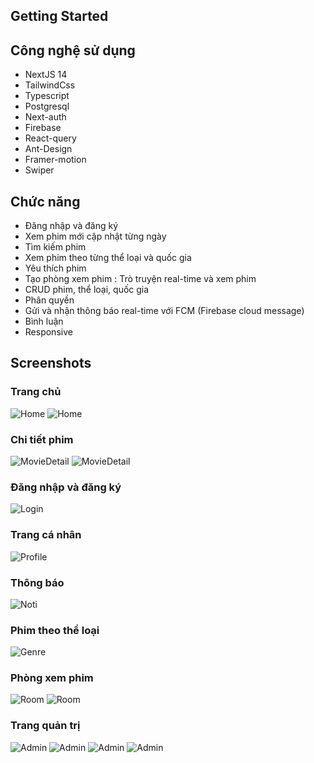 ## Getting Started


## Công nghệ sử dụng 
- NextJS 14
- TailwindCss
- Typescript
- Postgresql
- Next-auth
- Firebase
- React-query
- Ant-Design
- Framer-motion
- Swiper


## Chức năng
- Đăng nhập và đăng ký
- Xem phim mới cập nhật từng ngày
- Tìm kiếm phim
- Xem phim theo từng thể loại và quốc gia
- Yêu thích phim
- Tạo phòng xem phim : Trò truyện real-time và xem phim
- CRUD phim, thể loại, quốc gia
- Phân quyền
- Gửi và nhận thông báo real-time với FCM (Firebase cloud message)
- Bình luận
- Responsive

## Screenshots
### Trang chủ
![Home](/public/demo/HOME_1.jpg)
![Home](/public/demo/HOME_2.jpg)
### Chi tiết phim
![MovieDetail](/public/demo/MOVIE_DETAIL_1.jpg)
![MovieDetail](/public/demo/MOVIE_DETAIL_2.jpg)
### Đăng nhập và đăng ký
![Login](/public/demo/DANG_KY.jpg)
### Trang cá nhân
![Profile](/public/demo/TRANG_CA_NHAN.jpg)
### Thông báo
![Noti](/public/demo/THONG_BAO.jpg)
### Phim theo thể loại
![Genre](/public/demo/PHIM_LE.jpg)
### Phòng xem phim
![Room](/public/demo/PHONG_XEM_PHIM_1.jpg)
![Room](/public/demo/PHONG_XEM_PHIM_2.jpg)
### Trang quản trị
![Admin](/public/demo/TRANG_QUAN_TRI_1.jpg)
![Admin](/public/demo/TRANG_QUAN_TRI_2.jpg)
![Admin](/public/demo/TRANG_QUAN_TRI_3.jpg)
![Admin](/public/demo/PHAN_QUYEN.jpg)